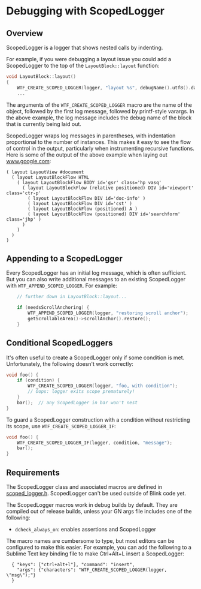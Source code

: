 # Debugging with ScopedLogger

## Overview

ScopedLogger is a logger that shows nested calls by indenting.

For example, if you were debugging a layout issue you could add a ScopedLogger
to the top of the `LayoutBlock::layout` function:

```c++
void LayoutBlock::layout()
{
    WTF_CREATE_SCOPED_LOGGER(logger, "layout %s", debugName().utf8().data());
    ...
```

The arguments of the `WTF_CREATE_SCOPED_LOGGER` macro are the name of the
object, followed by the first log message, followed by printf-style varargs.
In the above example, the log message includes the debug name of the block that
is currently being laid out.

ScopedLogger wraps log messages in parentheses, with indentation proportional to
the number of instances.  This makes it easy to see the flow of control in the
output, particularly when instrumenting recursive functions.  Here is some of
the output of the above example when laying out www.google.com:

```
( layout LayoutView #document
  ( layout LayoutBlockFlow HTML
    ( layout LayoutBlockFlow BODY id='gsr' class='hp vasq'
      ( layout LayoutBlockFlow (relative positioned) DIV id='viewport' class='ctr-p'
        ( layout LayoutBlockFlow DIV id='doc-info' )
        ( layout LayoutBlockFlow DIV id='cst' )
        ( layout LayoutBlockFlow (positioned) A )
        ( layout LayoutBlockFlow (positioned) DIV id='searchform' class='jhp' )
      )
    )
  )
)
```

## Appending to a ScopedLogger

Every ScopedLogger has an initial log message, which is often sufficient.  But
you can also write additional messages to an existing ScopedLogger with
`WTF_APPEND_SCOPED_LOGGER`.  For example:

```c++
    // further down in LayoutBlock::layout...

    if (needsScrollAnchoring) {
        WTF_APPEND_SCOPED_LOGGER(logger, "restoring scroll anchor");
        getScrollableArea()->scrollAnchor().restore();
    }
```

## Conditional ScopedLoggers

It's often useful to create a ScopedLogger only if some condition is met.
Unfortunately, the following doesn't work correctly:

```c++
void foo() {
    if (condition) {
        WTF_CREATE_SCOPED_LOGGER(logger, "foo, with condition");
        // Oops: logger exits scope prematurely!
    }
    bar();  // any ScopedLogger in bar won't nest
}
```

To guard a ScopedLogger construction with a condition without restricting its
scope, use `WTF_CREATE_SCOPED_LOGGER_IF`:

```c++
void foo() {
    WTF_CREATE_SCOPED_LOGGER_IF(logger, condition, "message");
    bar();
}
```

## Requirements

The ScopedLogger class and associated macros are defined in
[scoped_logger.h](scoped_logger.h).  ScopedLogger can't be used outside of
Blink code yet.

The ScopedLogger macros work in debug builds by default.  They are compiled out
of release builds, unless your GN args file includes one of the following:

* `dcheck_always_on`: enables assertions and ScopedLogger

The macro names are cumbersome to type, but most editors can be configured to
make this easier.  For example, you can add the following to a Sublime Text key
binding file to make Ctrl+Alt+L insert a ScopedLogger:

```
  { "keys": ["ctrl+alt+l"], "command": "insert",
    "args": {"characters": "WTF_CREATE_SCOPED_LOGGER(logger, \"msg\");"}
  }
```
